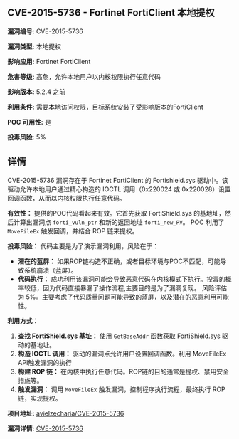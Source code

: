 ## CVE-2015-5736 - Fortinet FortiClient 本地提权

**漏洞编号:** CVE-2015-5736

**漏洞类型:** 本地提权

**影响应用:** Fortinet FortiClient

**危害等级:** 高危，允许本地用户以内核权限执行任意代码

**影响版本:** 5.2.4 之前

**利用条件:** 需要本地访问权限，目标系统安装了受影响版本的FortiClient

**POC 可用性:** 是

**投毒风险:** 5%

## 详情

CVE-2015-5736 漏洞存在于 Fortinet FortiClient 的 Fortishield.sys 驱动中。该驱动允许本地用户通过精心构造的 IOCTL 调用（0x220024 或 0x220028）设置回调函数，从而以内核权限执行任意代码。

**有效性：**
提供的POC代码看起来有效。它首先获取 FortiShield.sys 的基地址，然后计算出漏洞点 `forti_vuln_ptr` 和新的返回地址 `forti_new_RV`。 POC 利用了 `MoveFileEx` 触发回调，并结合 ROP 链来提权。

**投毒风险：**
代码主要是为了演示漏洞利用，风险在于：

*   **潜在的蓝屏：** 如果ROP链构造不正确，或者目标环境与POC不匹配，可能导致系统崩溃（蓝屏）。
*   **代码执行：** 成功利用该漏洞可能会导致恶意代码在内核模式下执行。投毒的概率较低，因为代码直接暴漏了操作流程,主要目的是为了漏洞复现。
    风险评估为 5%。主要考虑了代码质量问题可能导致的蓝屏，以及潜在的恶意利用可能性。

**利用方式：**

1.  **查找 FortiShield.sys 基址：** 使用 `GetBaseAddr` 函数获取 FortiShield.sys 驱动的基地址。
2.  **构造 IOCTL 调用：** 驱动的漏洞点允许用户设置回调函数。利用 MoveFileEx API触发漏洞的执行
3.  **构建 ROP 链：** 在内核中执行任意代码。ROP链的目的通常是提权、禁用安全措施等。
4.  **触发漏洞：** 调用 `MoveFileEx` 触发漏洞，控制程序执行流程，最终执行 ROP 链，实现提权。

**项目地址:** [avielzecharia/CVE-2015-5736](https://github.com/avielzecharia/CVE-2015-5736)

**漏洞详情:** [CVE-2015-5736](https://nvd.nist.gov/vuln/detail/CVE-2015-5736)
